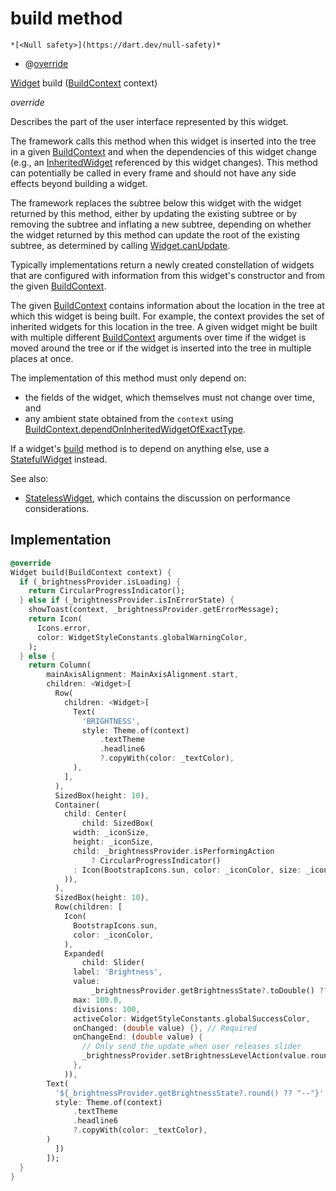 


# build method




    *[<Null safety>](https://dart.dev/null-safety)*



- @[override](https://api.flutter.dev/flutter/dart-core/override-constant.html)

[Widget](https://api.flutter.dev/flutter/widgets/Widget-class.html) build
([BuildContext](https://api.flutter.dev/flutter/widgets/BuildContext-class.html) context)

_override_



<p>Describes the part of the user interface represented by this widget.</p>
<p>The framework calls this method when this widget is inserted into the tree
in a given <a href="https://api.flutter.dev/flutter/widgets/BuildContext-class.html">BuildContext</a> and when the dependencies of this widget change
(e.g., an <a href="https://api.flutter.dev/flutter/widgets/InheritedWidget-class.html">InheritedWidget</a> referenced by this widget changes). This
method can potentially be called in every frame and should not have any side
effects beyond building a widget.</p>
<p>The framework replaces the subtree below this widget with the widget
returned by this method, either by updating the existing subtree or by
removing the subtree and inflating a new subtree, depending on whether the
widget returned by this method can update the root of the existing
subtree, as determined by calling <a href="https://api.flutter.dev/flutter/widgets/Widget/canUpdate.html">Widget.canUpdate</a>.</p>
<p>Typically implementations return a newly created constellation of widgets
that are configured with information from this widget's constructor and
from the given <a href="https://api.flutter.dev/flutter/widgets/BuildContext-class.html">BuildContext</a>.</p>
<p>The given <a href="https://api.flutter.dev/flutter/widgets/BuildContext-class.html">BuildContext</a> contains information about the location in the
tree at which this widget is being built. For example, the context
provides the set of inherited widgets for this location in the tree. A
given widget might be built with multiple different <a href="https://api.flutter.dev/flutter/widgets/BuildContext-class.html">BuildContext</a>
arguments over time if the widget is moved around the tree or if the
widget is inserted into the tree in multiple places at once.</p>
<p>The implementation of this method must only depend on:</p>
<ul>
<li>the fields of the widget, which themselves must not change over time,
and</li>
<li>any ambient state obtained from the <code>context</code> using
<a href="https://api.flutter.dev/flutter/widgets/BuildContext/dependOnInheritedWidgetOfExactType.html">BuildContext.dependOnInheritedWidgetOfExactType</a>.</li>
</ul>
<p>If a widget's <a href="../../traits_brightness_widget/BrightnessWidget/build.md">build</a> method is to depend on anything else, use a
<a href="https://api.flutter.dev/flutter/widgets/StatefulWidget-class.html">StatefulWidget</a> instead.</p>
<p>See also:</p>
<ul>
<li><a href="https://api.flutter.dev/flutter/widgets/StatelessWidget-class.html">StatelessWidget</a>, which contains the discussion on performance considerations.</li>
</ul>



## Implementation

```dart
@override
Widget build(BuildContext context) {
  if (_brightnessProvider.isLoading) {
    return CircularProgressIndicator();
  } else if (_brightnessProvider.isInErrorState) {
    showToast(context, _brightnessProvider.getErrorMessage);
    return Icon(
      Icons.error,
      color: WidgetStyleConstants.globalWarningColor,
    );
  } else {
    return Column(
        mainAxisAlignment: MainAxisAlignment.start,
        children: <Widget>[
          Row(
            children: <Widget>[
              Text(
                'BRIGHTNESS',
                style: Theme.of(context)
                    .textTheme
                    .headline6
                    ?.copyWith(color: _textColor),
              ),
            ],
          ),
          SizedBox(height: 10),
          Container(
            child: Center(
                child: SizedBox(
              width: _iconSize,
              height: _iconSize,
              child: _brightnessProvider.isPerformingAction
                  ? CircularProgressIndicator()
              : Icon(BootstrapIcons.sun, color: _iconColor, size: _iconSize),
            )),
          ),
          SizedBox(height: 10),
          Row(children: [
            Icon(
              BootstrapIcons.sun,
              color: _iconColor,
            ),
            Expanded(
                child: Slider(
              label: 'Brightness',
              value:
                  _brightnessProvider.getBrightnessState?.toDouble() ?? 50.0,
              max: 100.0,
              divisions: 100,
              activeColor: WidgetStyleConstants.globalSuccessColor,
              onChanged: (double value) {}, // Required
              onChangeEnd: (double value) {
                // Only send the update when user releases slider
                _brightnessProvider.setBrightnessLevelAction(value.round());
              },
            )),
        Text(
          '${_brightnessProvider.getBrightnessState?.round() ?? "--"}',
          style: Theme.of(context)
              .textTheme
              .headline6
              ?.copyWith(color: _textColor),
        )
          ])
        ]);
  }
}
```







